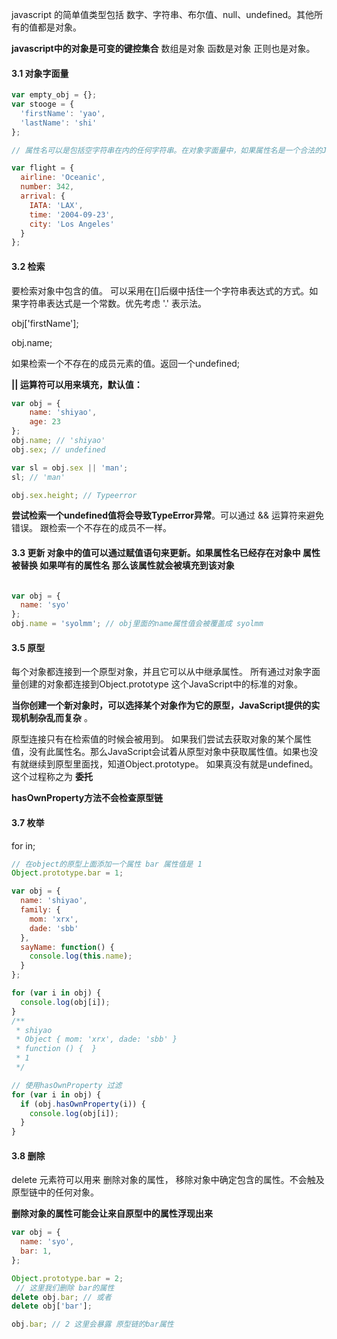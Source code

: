 javascript 的简单值类型包括 数字、字符串、布尔值、null、undefined。其他所有的值都是对象。

**javascript中的对象是可变的键控集合** 数组是对象 函数是对象 正则也是对象。 



#### 3.1 对象字面量

```javascript
var empty_obj = {};
var stooge = {
  'firstName': 'yao',
  'lastName': 'shi'
};

// 属性名可以是包括空字符串在内的任何字符串。在对象字面量中，如果属性名是一个合法的JavaScript标识符且不是保留字。

var flight = {
  airline: 'Oceanic',
  number: 342,
  arrival: {
    IATA: 'LAX',
    time: '2004-09-23',
    city: 'Los Angeles'
  }
};
```



#### 3.2 检索

要检索对象中包含的值。 可以采用在[]后缀中括住一个字符串表达式的方式。如果字符串表达式是一个常数。优先考虑 '.' 表示法。

obj['firstName'];

obj.name;

如果检索一个不存在的成员元素的值。返回一个undefined;

**|| 运算符可以用来填充，默认值：**

```javascript
var obj = {
	name: 'shiyao',
	age: 23
};
obj.name; // 'shiyao'
obj.sex; // undefined

var sl = obj.sex || 'man';
sl; // 'man'

obj.sex.height; // Typeerror
```



**尝试检索一个undefined值将会导致TypeError异常**。可以通过 && 运算符来避免错误。 跟检索一个不存在的成员不一样。

#### 3.3 更新 对象中的值可以通过赋值语句来更新。如果属性名已经存在对象中 属性被替换 如果咩有的属性名 那么该属性就会被填充到该对象



```javascript

var obj = {
  name: 'syo'
};
obj.name = 'syolmm'; // obj里面的name属性值会被覆盖成 syolmm

```



#### 3.5 原型

每个对象都连接到一个原型对象，并且它可以从中继承属性。 所有通过对象字面量创建的对象都连接到Object.prototype 这个JavaScript中的标准的对象。



**当你创建一个新对象时，可以选择某个对象作为它的原型，JavaScript提供的实现机制杂乱而复杂**  。

原型连接只有在检索值的时候会被用到。 如果我们尝试去获取对象的某个属性值，没有此属性名。那么JavaScript会试着从原型对象中获取属性值。如果也没有就继续到原型里面找，知道Object.prototype。 如果真没有就是undefined。 这个过程称之为 **委托** 

**hasOwnProperty方法不会检查原型链** 



#### 3.7 枚举

for in;

```javascript
// 在object的原型上面添加一个属性 bar 属性值是 1
Object.prototype.bar = 1;

var obj = {
  name: 'shiyao',
  family: {
  	mom: 'xrx',
    dade: 'sbb'
  },
  sayName: function() {
  	console.log(this.name);
  }
};

for (var i in obj) {
  console.log(obj[i]);
}
/**
 * shiyao
 * Object { mom: 'xrx', dade: 'sbb' }
 * function () {  }
 * 1
 */ 

// 使用hasOwnProperty 过滤
for (var i in obj) {
  if (obj.hasOwnProperty(i)) {
    console.log(obj[i]);
  }
}

```





#### 3.8 删除

delete 元素符可以用来 删除对象的属性， 移除对象中确定包含的属性。不会触及原型链中的任何对象。

**删除对象的属性可能会让来自原型中的属性浮现出来**

```javascript
var obj = {
  name: 'syo',
  bar: 1,
};

Object.prototype.bar = 2;
 // 这里我们删除 bar的属性
delete obj.bar; // 或者
delete obj['bar'];

obj.bar; // 2 这里会暴露 原型链的bar属性

```























































